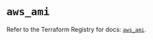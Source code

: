 # `aws_ami`

Refer to the Terraform Registry for docs: [`aws_ami`](https://registry.terraform.io/providers/hashicorp/aws/5.96.0/docs/resources/ami).
